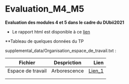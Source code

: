 # Evaluation_M4_M5

**Evaluation des modules 4 et 5 dans le cadre du DUbii2021**

- Le rapport html est disponible à ce [lien](https://agodmer.github.io/Evaluation_M4_M5/EvaluationM4M5-main-results/Evaluation.html)

**Tableau de quelques données du TP


supplemental_data/Organisation_espace_de_travail.txt :

|Fichier|Despriction|Lien|
|----------|:-------------:|------:|
| Espace de travail |  Arborescence |[Lien_1](https://agodmer.github.io/Evaluation_M4_M5/supplemental_data/Organisation_espace_de_travail.txt)|
||||
||||
